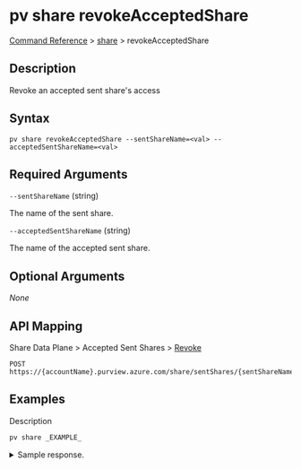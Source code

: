 # pv share revokeAcceptedShare

[Command Reference](../../../README.md#command-reference) > [share](./main.md) >  revokeAcceptedShare

## Description

Revoke an accepted sent share's access

## Syntax

```
pv share revokeAcceptedShare --sentShareName=<val> --acceptedSentShareName=<val>
```

## Required Arguments

`--sentShareName` (string)

The name of the sent share.

`--acceptedSentShareName` (string)

The name of the accepted sent share.

## Optional Arguments

*None*

## API Mapping

Share Data Plane > Accepted Sent Shares > [Revoke](https://docs.microsoft.com/en-us/rest/api/purview/sharedataplane/accepted-sent-shares/revoke)
```
POST https://{accountName}.purview.azure.com/share/sentShares/{sentShareName}/acceptedSentShares/{acceptedSentShareName}:revoke
```

## Examples

Description
```powershell
pv share _EXAMPLE_
```


<details><summary>Sample response.</summary>
<p>

```json
{
    "key": "value"
}
```
</p>
</details>
